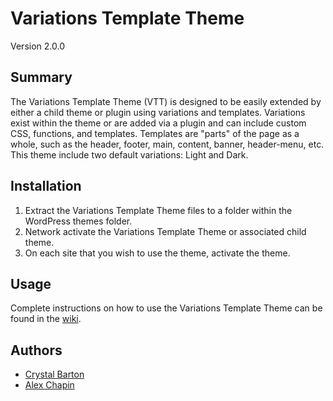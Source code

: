 # Variations Template Theme

Version 2.0.0

## Summary

The Variations Template Theme (VTT) is designed to be easily extended by either a child theme or plugin using variations and templates.  Variations exist within the theme or are added via a plugin and can include custom CSS, functions, and templates.  Templates are "parts" of the page as a whole, such as the header, footer, main, content, banner, header-menu, etc.  This theme include two default variations: Light and Dark.

## Installation

1. Extract the Variations Template Theme files to a folder within the WordPress themes folder.
2. Network activate the Variations Template Theme or associated child theme.
3. On each site that you wish to use the theme, activate the theme.

## Usage

Complete instructions on how to use the Variations Template Theme can be found in the [wiki](https://github.com/clas-web/variations-template-theme/wiki).

## Authors

- [Crystal Barton](https://github.com/atrus1701)
- [Alex Chapin](https://github.com/marpa)

